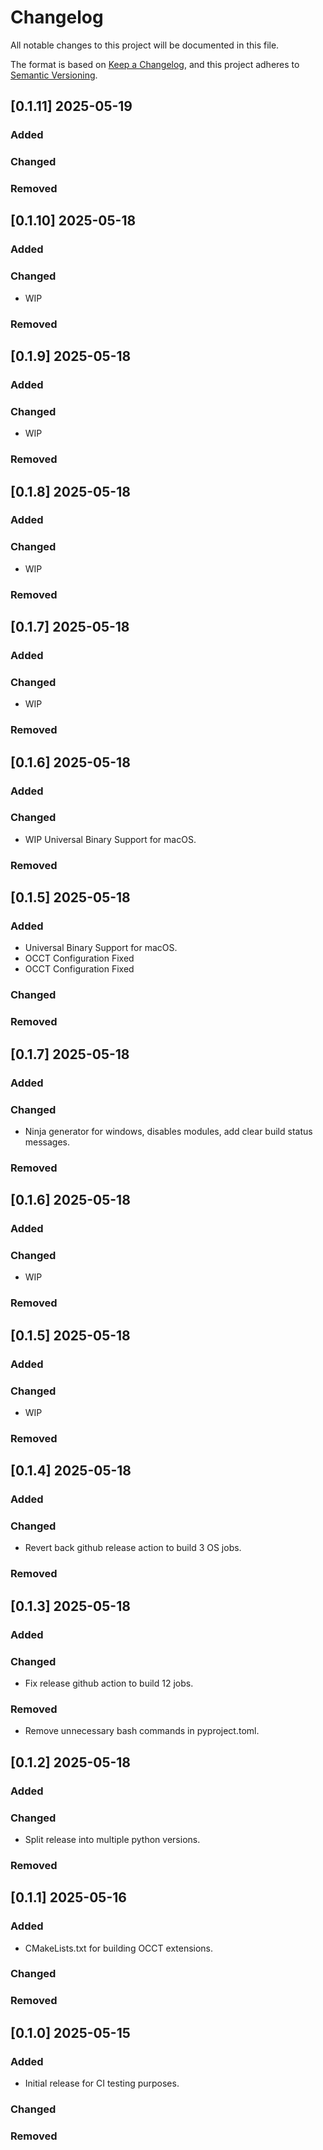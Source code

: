 # Changelog

All notable changes to this project will be documented in this file.

The format is based on [Keep a Changelog](https://keepachangelog.com/en/1.0.0/),
and this project adheres to [Semantic Versioning](https://semver.org/spec/v2.0.0.html).

## [0.1.11] 2025-05-19

### Added

### Changed

### Removed

## [0.1.10] 2025-05-18

### Added

### Changed

- WIP

### Removed


## [0.1.9] 2025-05-18

### Added

### Changed

- WIP

### Removed


## [0.1.8] 2025-05-18

### Added

### Changed

- WIP

### Removed


## [0.1.7] 2025-05-18

### Added

### Changed

- WIP

### Removed


## [0.1.6] 2025-05-18

### Added

### Changed

- WIP Universal Binary Support for macOS.

### Removed


## [0.1.5] 2025-05-18

### Added

- Universal Binary Support for macOS.
- OCCT Configuration Fixed
- OCCT Configuration Fixed

### Changed

### Removed

## [0.1.7] 2025-05-18

### Added

### Changed

- Ninja generator for windows, disables modules, add clear build status messages.

### Removed

## [0.1.6] 2025-05-18

### Added

### Changed

- WIP

### Removed

## [0.1.5] 2025-05-18

### Added

### Changed

- WIP

### Removed


## [0.1.4] 2025-05-18

### Added

### Changed

- Revert back github release action to build 3 OS jobs.

### Removed


## [0.1.3] 2025-05-18

### Added

### Changed

- Fix release github action to build 12 jobs.

### Removed

- Remove unnecessary bash commands in pyproject.toml.


## [0.1.2] 2025-05-18

### Added

### Changed

- Split release into multiple python versions.

### Removed


## [0.1.1] 2025-05-16

### Added

- CMakeLists.txt for building OCCT extensions.

### Changed

### Removed


## [0.1.0] 2025-05-15

### Added

- Initial release for CI testing purposes.

### Changed

### Removed

